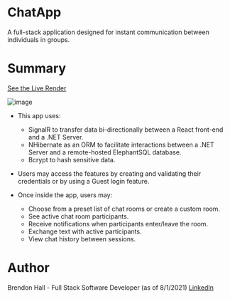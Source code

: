 # ChatApp
A full-stack application designed for instant communication between individuals in groups.

# Summary

[See the Live Render](https://chatapp-brendon.azurewebsites.net/)

![image](![image](https://user-images.githubusercontent.com/80381428/157161700-30f93fda-8f7f-410e-9933-7575090671ca.png))

- This app uses:
  - SignalR to transfer data bi-directionally between a React front-end and a .NET Server.
  - NHibernate as an ORM to facilitate interactions between a .NET Server and a remote-hosted ElephantSQL database.
  - Bcrypt to hash sensitive data.

- Users may access the features by creating and validating their credentials or by using a Guest login feature.

- Once inside the app, users may:
  - Choose from a preset list of chat rooms or create a custom room.
  - See active chat room participants.
  - Receive notifications when participants enter/leave the room.
  - Exchange text with active participants.
  - View chat history between sessions.

# Author
Brendon Hall - Full Stack Software Developer (as of 8/1/2021) [LinkedIn](https://www.linkedin.com/in/brendonphall/)

